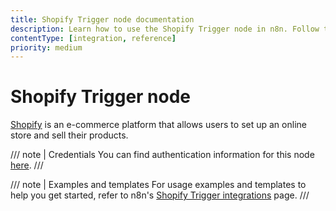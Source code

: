 ```yaml
---
title: Shopify Trigger node documentation
description: Learn how to use the Shopify Trigger node in n8n. Follow technical documentation to integrate Shopify Trigger node into your workflows.
contentType: [integration, reference]
priority: medium
---
```


# Shopify Trigger node

[Shopify](https://www.shopify.com/) is an e-commerce platform that allows users to set up an online store and sell their products.

/// note | Credentials
You can find authentication information for this node [here](/integrations/builtin/credentials/shopify.md).
///

///  note  | Examples and templates
For usage examples and templates to help you get started, refer to n8n's [Shopify Trigger integrations](https://n8n.io/integrations/shopify-trigger/) page.
///
